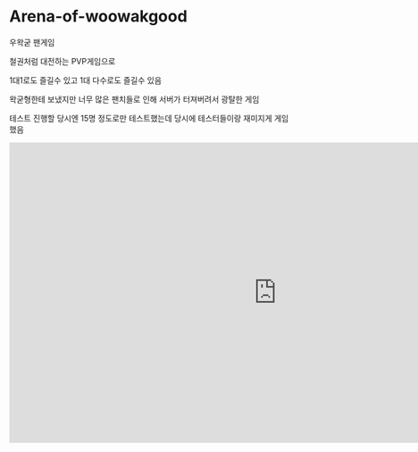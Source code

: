 # Arena-of-woowakgood


우왁굳 팬게임

철권처럼 대전하는 PVP게임으로

1대1로도 즐길수 있고 1대 다수로도 즐길수 있음

왁굳형한테 보냈지만 너무 많은 팬치들로 인해 서버가 터져버려서 광탈한 게임

테스트 진행할 당시엔 15명 정도로만 테스트했는데 당시에 테스터들이랑 재미지게 게임 했음

<iframe width="956" height="538" src="https://youtu.be/dbzp09Ly1CY" frameborder="0" allow="accelerometer; autoplay; encrypted-media; gyroscope; picture-in-picture" allowfullscreen></iframe>
